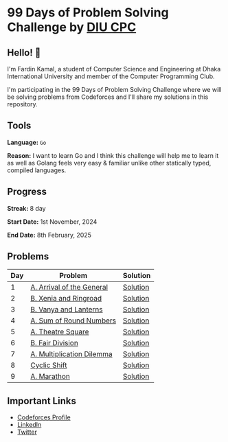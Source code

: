 # 99 Days of Problem Solving Challenge by [DIU CPC](https://www.linkedin.com/company/diu-cpc-computer-programming-club)

## Hello! 👋

I'm Fardin Kamal, a student of Computer Science and Engineering at Dhaka International University and member of the Computer Programming Club.

I'm participating in the 99 Days of Problem Solving Challenge where we will be solving problems from Codeforces and I'll share my solutions in this repository.


## Tools
**Language:** `Go`

**Reason:** I want to learn Go and I think this challenge will help me to learn it as well as Golang feels very easy & familiar unlike other statically typed, compiled languages.


## Progress
**Streak:** 8 day

**Start Date:** 1st November, 2024

**End Date:** 8th February, 2025


## Problems

| Day | Problem                                                                            | Solution               |
|-----|------------------------------------------------------------------------------------|------------------------|
| 1   | [A. Arrival of the General](https://codeforces.com/problemset/problem/144/A)       | [Solution](./day-1.go) |
| 2   | [B. Xenia and Ringroad](https://codeforces.com/problemset/problem/339/B)           | [Solution](./day-2.go) |
| 3   | [B. Vanya and Lanterns](https://codeforces.com/problemset/problem/492/B)           | [Solution](./day-3.go) |
| 4   | [A. Sum of Round Numbers](https://codeforces.com/problemset/problem/1352/A)        | [Solution](./day-4.go) |
| 5   | [A. Theatre Square](https://codeforces.com/problemset/problem/1/A)                 | [Solution](./day-5.go) |
| 6   | [B. Fair Division](https://codeforces.com/problemset/problem/1472/B)               | [Solution](./day-6.go) |
| 7   | [A. Multiplication Dilemma](https://codeforces.com/problemset/gymProblem/101972/A) | [Solution](./day-7.go) |
| 8   | [Cyclic Shift](https://codeforces.com/gym/101972/problem/K)                        | [Solution](./day-8.go) |
| 9   | [A. Marathon](https://codeforces.com/problemset/problem/1692/A)                    | [Solution](./day-9.go) |


## Important Links

- [Codeforces Profile](https://codeforces.com/profile/fardinkamal62)
- [LinkedIn](https://www.linkedin.com/in/fardinkamal62)
- [Twitter](https://twitter.com/fardinkamal62)
